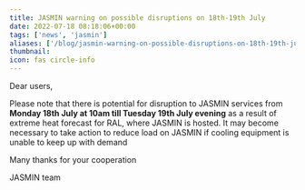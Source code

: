 ```yaml
---
title: JASMIN warning on possible disruptions on 18th-19th July
date: 2022-07-18 08:18:06+00:00
tags: ['news', 'jasmin']
aliases: ['/blog/jasmin-warning-on-possible-disruptions-on-18th-19th-july']
thumbnail: 
icon: fas circle-info
---
```


Dear users,



Please note that there is potential for disruption to JASMIN services from **Monday 18th July at 10am till Tuesday 19th July evening** as a result of extreme heat forecast for RAL, where JASMIN is hosted. It may become necessary to take action to reduce load on JASMIN if cooling equipment is unable to keep up with demand



Many thanks for your cooperation



JASMIN team 


